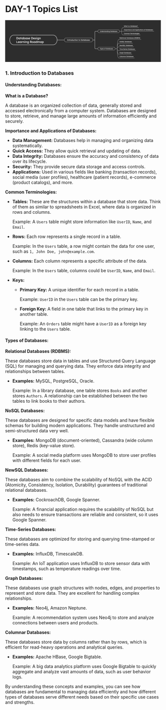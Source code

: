 # DAY-1 Topics List

![DAY-1 Topics list](Images/day1.png)

### 1. Introduction to Databases

#### Understanding Databases:

**What is a Database?**

A database is an organized collection of data, generally stored and accessed electronically from a computer system. Databases are designed to store, retrieve, and manage large amounts of information efficiently and securely.

**Importance and Applications of Databases:**

- **Data Management:** Databases help in managing and organizing data systematically.
- **Quick Access:** They allow quick retrieval and updating of data.
- **Data Integrity:** Databases ensure the accuracy and consistency of data over its lifecycle.
- **Security:** They provide secure data storage and access controls.
- **Applications:** Used in various fields like banking (transaction records), social media (user profiles), healthcare (patient records), e-commerce (product catalogs), and more.

**Common Terminologies:**

- **Tables:** These are the structures within a database that store data. Think of them as similar to spreadsheets in Excel, where data is organized in rows and columns.
  
  Example: A `Users` table might store information like `UserID`, `Name`, and `Email`.

- **Rows:** Each row represents a single record in a table.
  
  Example: In the `Users` table, a row might contain the data for one user, such as `1, John Doe, john@example.com`.

- **Columns:** Each column represents a specific attribute of the data.
  
  Example: In the `Users` table, columns could be `UserID`, `Name`, and `Email`.

- **Keys:**
  - **Primary Key:** A unique identifier for each record in a table.
    
    Example: `UserID` in the `Users` table can be the primary key.
  - **Foreign Key:** A field in one table that links to the primary key in another table.
    
    Example: An `Orders` table might have a `UserID` as a foreign key linking to the `Users` table.

#### Types of Databases:

**Relational Databases (RDBMS):**

These databases store data in tables and use Structured Query Language (SQL) for managing and querying data. They enforce data integrity and relationships between tables.

- **Examples:** MySQL, PostgreSQL, Oracle.
  
  Example: In a library database, one table stores `Books` and another stores `Authors`. A relationship can be established between the two tables to link books to their authors.

**NoSQL Databases:**

These databases are designed for specific data models and have flexible schemas for building modern applications. They handle unstructured and semi-structured data very well.

- **Examples:** MongoDB (document-oriented), Cassandra (wide column store), Redis (key-value store).
  
  Example: A social media platform uses MongoDB to store user profiles with different fields for each user.

**NewSQL Databases:**

These databases aim to combine the scalability of NoSQL with the ACID (Atomicity, Consistency, Isolation, Durability) guarantees of traditional relational databases.

- **Examples:** CockroachDB, Google Spanner.
  
  Example: A financial application requires the scalability of NoSQL but also needs to ensure transactions are reliable and consistent, so it uses Google Spanner.

**Time-Series Databases:**

These databases are optimized for storing and querying time-stamped or time-series data.

- **Examples:** InfluxDB, TimescaleDB.
  
  Example: An IoT application uses InfluxDB to store sensor data with timestamps, such as temperature readings over time.

**Graph Databases:**

These databases use graph structures with nodes, edges, and properties to represent and store data. They are excellent for handling complex relationships.

- **Examples:** Neo4j, Amazon Neptune.
  
  Example: A recommendation system uses Neo4j to store and analyze connections between users and products.

**Columnar Databases:**

These databases store data by columns rather than by rows, which is efficient for read-heavy operations and analytical queries.

- **Examples:** Apache HBase, Google Bigtable.
  
  Example: A big data analytics platform uses Google Bigtable to quickly aggregate and analyze vast amounts of data, such as user behavior logs.

By understanding these concepts and examples, you can see how databases are fundamental to managing data efficiently and how different types of databases serve different needs based on their specific use cases and strengths.